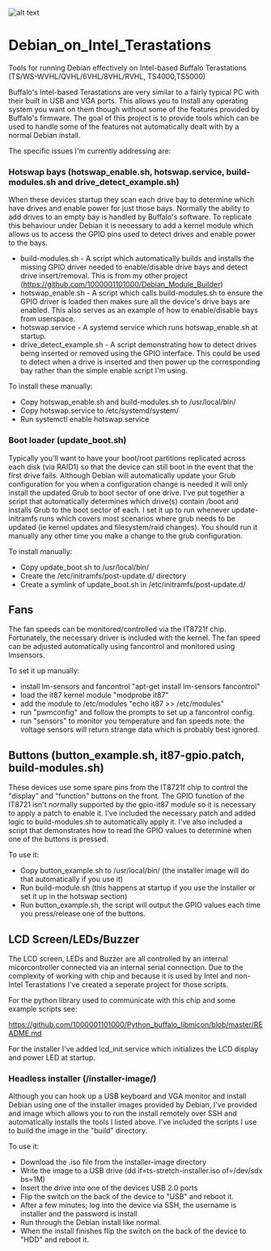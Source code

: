 ![alt text](https://static.miraheze.org/buffalonaswiki/thumb/5/5f/Tsx86_lcd1.jpg/800px-Tsx86_lcd1.jpg)

# Debian_on_Intel_Terastations
Tools for running Debian effectively on Intel-based Buffalo Terastations (TS/WS-WVHL/QVHL/6VHL/8VHL/RVHL, TS4000,TS5000)

Buffalo's Intel-based Terastations are very similar to a fairly typical PC with their built in USB and VGA ports. This allows you to Install any operating system you want on them though without some of the features provided by Buffalo's firmware. The goal of this project is to provide tools which can be used to handle some of the features not automatically dealt with by a normal Debian install.

The specific issues I'm currently addressing are:

### Hotswap bays (hotswap_enable.sh, hotswap.service, build-modules.sh and drive_detect_example.sh)
When these devices startup they scan each drive bay to determine which have drives and enable power for just those bays. Normally the ability to add drives to an empty bay is handled by Buffalo's software. To replicate this behaviour under Debian it is necessary to add a kernel module which allows us to access the GPIO pins used to detect drives and enable power to the bays.

* build-modules.sh - A script which automatically builds and installs the missing GPIO driver needed to enable/disable drive bays and detect drive insert/removal. This is from my other project (https://github.com/1000001101000/Debian_Module_Builder)
* hotswap_enable.sh - A script which calls build-modules.sh to ensure the GPIO driver is loaded then makes sure all the device's drive bays are enabled. This also serves as an example of how to enable/disable bays from userspace.
* hotswap.service - A systemd service which runs hotswap_enable.sh at startup.
* drive_detect_example.sh - A script demonstrating how to detect drives being inserted or removed using the GPIO interface. This could be used to detect when a drive is inserted and then power up the corresponding bay rather than the simple enable script I'm using. 

To install these manually:
* Copy hotswap_enable.sh and build-modules.sh to /usr/local/bin/
* Copy hotswap.service to /etc/systemd/system/
* Run systemctl enable hotswap.service

### Boot loader (update_boot.sh)
Typically you'll want to have your boot/root partitions replicated across each disk (via RAID1) so that the device can still boot in the event that the first drive fails. Although Debian will automatically update your Grub configuration for you when a configuration change is needed it will only install the updated Grub to boot sector of one drive. I've put together a script that automatically determines which drive(s) contain /boot and installs Grub to the boot sector of each. I set it up to run whenever update-initramfs runs which covers most scenarios where grub needs to be updated (ie kernel updates and filesystem/raid changes). You should run it manually any other time you make a change to the grub configuration.

To install manually:
* Copy update_boot.sh to /usr/local/bin/
* Create the /etc/initramfs/post-update.d/ directory
* Create a symlink of update_boot.sh in /etc/initramfs/post-update.d/

## Fans
The fan speeds can be monitored/controlled via the IT8721f chip. Fortunately, the necessary driver is included with the kernel. The fan speed can be adjusted automatically using fancontrol and monitored using lmsensors.

To set it up manually:
* install lm-sensors and fancontrol "apt-get install lm-sensors fancontrol"
* load the it87 kernel module "modprobe it87"
* add the module to /etc/modules "echo it87 >> /etc/modules"
* run "pwmconfig" and follow the prompts to set up a fancontrol config.
* run "sensors" to monitor you temperature and fan speeds
  note: the voltage sensors will return strange data which is probably best ignored. 

## Buttons (button_example.sh, it87-gpio.patch, build-modules.sh)
These devices use some spare pins from the IT8721f chip to control the "display" and "function" buttons on the front. The GPIO function of the IT8721 isn't normally supported by the gpio-it87 module so it is necessary to apply a patch to enable it.  I've included the necessary patch and added logic to build-modules.sh to automatically apply it. I've also included a script that demonstrates how to read the GPIO values to determine when one of the buttons is pressed.

To use it:
* Copy button_example.sh to /usr/local/bin/ (the installer image will do that automatically if you use it)
* Run build-module.sh (this happens at startup if you use the installer or set it up in the hotswap section)
* Run button_example.sh, the script will output the GPIO values each time you press/release one of the buttons.

## LCD Screen/LEDs/Buzzer
The LCD screen, LEDs and Buzzer are all controlled by an internal micorcontroller connected via an internal serial connection. Due to the complexity of working with chip and because it is used by Intel and non-Intel Terastations I've created a seperate project for those scripts.

For the python library used to communicate with this chip and some example scripts see:

https://github.com/1000001101000/Python_buffalo_libmicon/blob/master/README.md

For the installer I've added lcd_init.service which initializes the LCD display and power LED at startup.


### Headless installer (/installer-image/)
Although you can hook up a USB keyboard and VGA monitor and install Debian using one of the installer images provided by Debian, I've provided and image which allows you to run the install remotely over SSH and automatically installs the tools I listed above. I've included the scripts I use to build the image in the "build" directory.

To use it:
* Download the .iso file from the installer-image directory
* Write the image to a USB drive (dd if=ts-stretch-installer.iso of=/dev/sdx bs=1M)
* Insert the drive into one of the devices USB 2.0 ports
* Flip the switch on the back of the device to "USB" and reboot it.
* After a few minutes; log into the device via SSH, the username is installer and the password is install
* Run through the Debian install like normal.
* When the install finishes flip the switch on the back of the device to "HDD" and reboot it.
